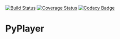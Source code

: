 [![Build Status](https://travis-ci.org/mattheuslee/PyPlayer.svg?branch=master)](https://travis-ci.org/mattheuslee/PyPlayer)
[![Coverage Status](https://coveralls.io/repos/github/mattheuslee/PyPlayer/badge.svg?branch=master)](https://coveralls.io/github/mattheuslee/PyPlayer?branch=master)
[![Codacy Badge](https://api.codacy.com/project/badge/Grade/1b1546b9e24b4e81a305da26c7adafba)](https://www.codacy.com/app/mattheus.lee/PyPlayer?utm_source=github.com&amp;utm_medium=referral&amp;utm_content=mattheuslee/PyPlayer&amp;utm_campaign=Badge_Grade)

# PyPlayer
